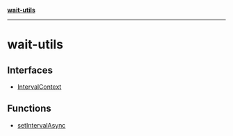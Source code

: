 [**wait-utils**](README.md)

***

# wait-utils

## Interfaces

- [IntervalContext](interfaces/IntervalContext.md)

## Functions

- [setIntervalAsync](functions/setIntervalAsync.md)
